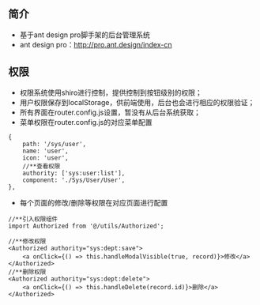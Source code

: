 
## 简介
- 基于ant design pro脚手架的后台管理系统
- ant design pro：http://pro.ant.design/index-cn

## 权限
- 权限系统使用shiro进行控制，提供控制到按钮级别的权限；
- 用户权限保存到localStorage，供前端使用，后台也会进行相应的权限验证；
- 所有界面在router.config.js设置，暂没有从后台系统获取；
- 菜单权限在router.config.js的对应菜单配置
```
{
    path: '/sys/user',
    name: 'user',
    icon: 'user',
    //**查看权限
    authority: ['sys:user:list'],
    component: './Sys/User/User',
},
```
- 每个页面的修改/删除等权限在对应页面进行配置
```
//**引入权限组件
import Authorized from '@/utils/Authorized';

//**修改权限
<Authorized authority="sys:dept:save">
    <a onClick={() => this.handleModalVisible(true, record)}>修改</a>
</Authorized>
//**删除权限
<Authorized authority="sys:dept:delete">
    <a onClick={() => this.handleDelete(record.id)}>删除</a>
</Authorized>
```
